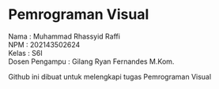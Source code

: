 # Pemrograman Visual
Nama : Muhammad Rhassyid Raffi <br>
NPM : 202143502624 <br>
Kelas : S6I <br>
Dosen Pengampu : Gilang Ryan Fernandes M.Kom. <br>

Github ini dibuat untuk melengkapi tugas Pemrograman Visual
